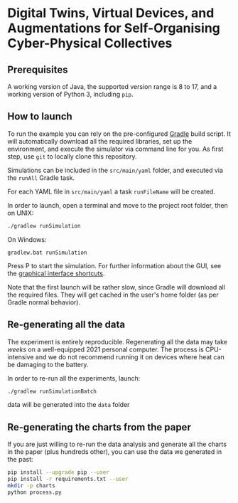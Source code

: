 # Digital Twins, Virtual Devices, and Augmentations for Self-Organising Cyber-Physical Collectives

## Prerequisites

A working version of Java, the supported version range is 8 to 17, and a working version of Python 3, including `pip`.

## How to launch

To run the example you can rely on the pre-configured [Gradle](https://gradle.org) build script.
It will automatically download all the required libraries, set up the environment, and execute the simulator via command line for you.
As first step, use `git` to locally clone this repository.

Simulations can be included in the `src/main/yaml` folder,
and executed via the `runAll` Gradle task.

For each YAML file in `src/main/yaml` a task `runFileName` will be created.

In order to launch, open a terminal and move to the project root folder, then on UNIX:
```bash
./gradlew runSimulation
```
On Windows:
```
gradlew.bat runSimulation
```

Press <kb>P</kb> to start the simulation.
For further information about the GUI, see the [graphical interface shortcuts](https://alchemistsimulator.github.io/wiki/usage/gui/).

Note that the first launch will be rather slow, since Gradle will download all the required files.
They will get cached in the user's home folder (as per Gradle normal behavior).

## Re-generating all the data

The experiment is entirely reproducible.
Regenerating all the data may take *weeks* on a well-equipped 2021 personal computer.
The process is CPU-intensive and we do not recommend running it on devices where heat can be damaging to the battery.

In order to re-run all the experiments, launch:
```bash
./gradlew runSimulationBatch
```
data will be generated into the `data` folder

## Re-generating the charts from the paper

If you are just willing to re-run the data analysis and generate all the charts in the paper (plus hundreds other),
you can use the data we generated in the past:

```bash
pip install --upgrade pip --user
pip install -r requirements.txt --user
mkdir -p charts
python process.py
```
